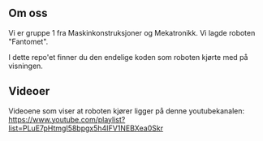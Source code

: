 ## Om oss

Vi er gruppe 1 fra Maskinkonstruksjoner og Mekatronikk.
Vi lagde roboten "Fantomet".

I dette repo'et finner du den endelige koden som roboten kjørte med på visningen.

## Videoer

Videoene som viser at roboten kjører ligger på denne youtubekanalen:
https://www.youtube.com/playlist?list=PLuE7pHtmgI58bpgx5h4IFV1NEBXea0Skr
